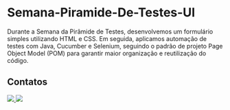 # Semana-Piramide-De-Testes-UI

Durante a Semana da Pirâmide de Testes, desenvolvemos um formulário simples utilizando HTML e CSS. Em seguida, aplicamos automação de testes com Java, Cucumber e Selenium, seguindo o padrão de projeto Page Object Model (POM) para garantir maior organização e reutilização do código.

## Contatos

<a href="https://www.linkedin.com/in/larissa-flausino-49a942213/">
    <img src="https://img.shields.io/badge/linkedin-%230077B5.svg?style=for-the-badge&logo=linkedin&logoColor=white" />
     <a href = "mailto:larissaflausino05@gmail.com"><img src="https://img.shields.io/badge/-Gmail-%23333?style=for-the-badge&logo=gmail&logoColor=white" target="_blank">
  </a>
